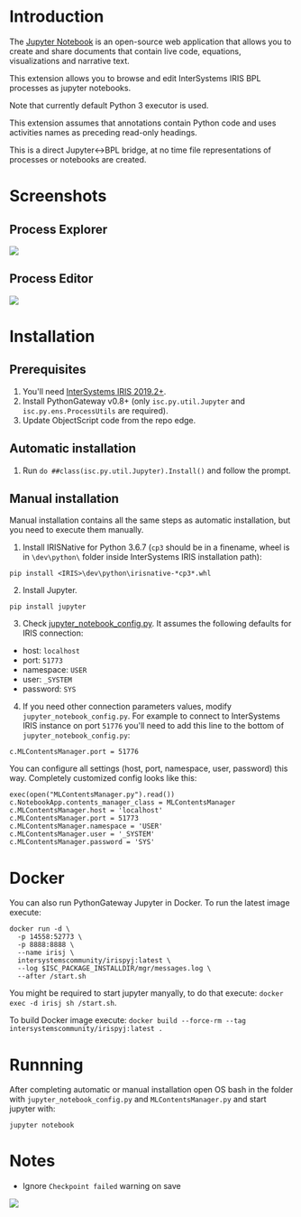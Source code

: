 
# Introduction

The [Jupyter Notebook](https://jupyter.org/) is an open-source web application that allows you to create and share documents that contain live code, equations, visualizations and narrative text.

This extension allows you to browse and edit InterSystems IRIS BPL processes as jupyter notebooks. 

Note that currently default Python 3 executor is used. 

This extension assumes that annotations contain Python code and uses activities names as preceding read-only headings.

This is a direct Jupyter<->BPL bridge, at no time file representations of processes or notebooks are created.

# Screenshots

## Process Explorer 
![](https://i.imgur.com/DAW30UZ.png)

## Process Editor

![](https://i.imgur.com/43qA3B1.png)

# Installation

## Prerequisites

1. You'll need [InterSystems IRIS 2019.2+](https://wrc.intersystems.com/wrc/).
2. Install PythonGateway v0.8+ (only `isc.py.util.Jupyter` and `isc.py.ens.ProcessUtils` are required).
3. Update ObjectScript code from the repo edge.

## Automatic installation

1. Run `do ##class(isc.py.util.Jupyter).Install()` and follow the prompt.

## Manual installation

Manual installation contains all the same steps as automatic installation, but you need to execute them manually.

1. Install IRISNative for Python 3.6.7 (`cp3` should be in a finename, wheel is in `\dev\python\` folder inside InterSystems IRIS installation path):
```
pip install <IRIS>\dev\python\irisnative-*cp3*.whl
```

2. Install Jupyter.
```
pip install jupyter
```
3. Check [jupyter_notebook_config.py](jupyter_notebook_config.py). It assumes the following defaults for IRIS connection:
- host: `localhost`
- port: `51773`
- namespace: `USER`
- user: `_SYSTEM`
- password: `SYS`

4. If you need other connection parameters values, modify `jupyter_notebook_config.py`. 
For example to connect to InterSystems IRIS instance on port `51776` you'll need to add this line to the bottom of `jupyter_notebook_config.py`:
```
c.MLContentsManager.port = 51776
```

You can configure all settings (host, port, namespace, user, password) this way. Completely customized config looks like this:
```
exec(open("MLContentsManager.py").read())
c.NotebookApp.contents_manager_class = MLContentsManager
c.MLContentsManager.host = 'localhost'
c.MLContentsManager.port = 51773
c.MLContentsManager.namespace = 'USER'
c.MLContentsManager.user = '_SYSTEM'
c.MLContentsManager.password = 'SYS'
```

# Docker

You can also run PythonGateway Jupyter in Docker. To run the latest image execute:
```
docker run -d \
  -p 14558:52773 \
  -p 8888:8888 \
  --name irisj \
  intersystemscommunity/irispyj:latest \
  --log $ISC_PACKAGE_INSTALLDIR/mgr/messages.log \
  --after /start.sh
```

You might be required to start jupyter manyally, to do that execute: `docker exec -d irisj sh /start.sh`.

To build Docker image execute: `docker build --force-rm --tag intersystemscommunity/irispyj:latest .`


# Runnning

After completing automatic or manual installation open OS bash in the folder with `jupyter_notebook_config.py` and `MLContentsManager.py` and start jupyter with:

```
jupyter notebook
```

# Notes

- Ignore `Checkpoint failed` warning on save

![](https://i.imgur.com/Vg0H4U8.png)
